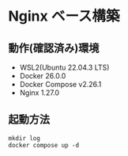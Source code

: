 # Nginx ベース構築

## 動作(確認済み)環境
- WSL2(Ubuntu 22.04.3 LTS)
- Docker 26.0.0
- Docker Compose v2.26.1
- Nginx 1.27.0

## 起動方法
```
mkdir log
docker compose up -d
```

